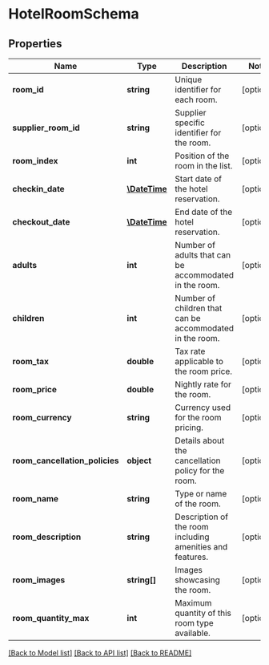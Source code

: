 # HotelRoomSchema

## Properties
Name | Type | Description | Notes
------------ | ------------- | ------------- | -------------
**room_id** | **string** | Unique identifier for each room. | [optional] 
**supplier_room_id** | **string** | Supplier specific identifier for the room. | [optional] 
**room_index** | **int** | Position of the room in the list. | [optional] 
**checkin_date** | [**\DateTime**](\DateTime.md) | Start date of the hotel reservation. | [optional] 
**checkout_date** | [**\DateTime**](\DateTime.md) | End date of the hotel reservation. | [optional] 
**adults** | **int** | Number of adults that can be accommodated in the room. | [optional] 
**children** | **int** | Number of children that can be accommodated in the room. | [optional] 
**room_tax** | **double** | Tax rate applicable to the room price. | [optional] 
**room_price** | **double** | Nightly rate for the room. | [optional] 
**room_currency** | **string** | Currency used for the room pricing. | [optional] 
**room_cancellation_policies** | **object** | Details about the cancellation policy for the room. | [optional] 
**room_name** | **string** | Type or name of the room. | [optional] 
**room_description** | **string** | Description of the room including amenities and features. | [optional] 
**room_images** | **string[]** | Images showcasing the room. | [optional] 
**room_quantity_max** | **int** | Maximum quantity of this room type available. | [optional] 

[[Back to Model list]](../../README.md#documentation-for-models) [[Back to API list]](../../README.md#documentation-for-api-endpoints) [[Back to README]](../../README.md)

